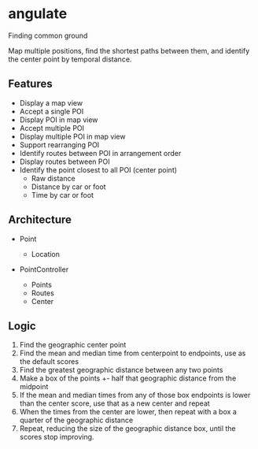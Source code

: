angulate
========

Finding common ground

Map multiple positions, find the shortest paths between them, and identify the center point by temporal distance.

Features
--------

* Display a map view
* Accept a single POI
* Display POI in map view
* Accept multiple POI
* Display multiple POI in map view
* Support rearranging POI
* Identify routes between POI in arrangement order 
* Display routes between POI
* Identify the point closest to all POI (center point)
	* Raw distance
	* Distance by car or foot
	* Time by car or foot

Architecture
------------

* Point
	* Location
	
* PointController
	* Points
	* Routes
	* Center
		
Logic
-----

1. Find the geographic center point
2. Find the mean and median time from centerpoint to endpoints, use as the default scores
3. Find the greatest geographic distance between any two points
4. Make a box of the points +- half that geographic distance from the midpoint
5. If the mean and median times from any of those box endpoints is lower than the center score, use that as a new center and repeat
6. When the times from the center are lower, then repeat with a box a quarter of the geographic distance
7. Repeat, reducing the size of the geographic distance box, until the scores stop improving.
